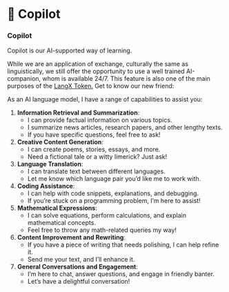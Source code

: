 # 🤖 Copilot

### Copilot

Copilot is our AI-supported way of learning.

While we are an application of exchange, culturally the same as linguistically, we still offer the opportunity to use a well trained AI-companion, whom is available 24/7. This feature is also one of the main purposes of the [LangX Token.](../langx-token/token.md) Get to know our new friend:

As an AI language model, I have a range of capabilities to assist you:

1. **Information Retrieval and Summarization**:
   * I can provide factual information on various topics.
   * I summarize news articles, research papers, and other lengthy texts.
   * If you have specific questions, feel free to ask!
2. **Creative Content Generation**:
   * I can create poems, stories, essays, and more.
   * Need a fictional tale or a witty limerick? Just ask!
3. **Language Translation**:
   * I can translate text between different languages.
   * Let me know which language pair you’d like me to work with.
4. **Coding Assistance**:
   * I can help with code snippets, explanations, and debugging.
   * If you’re stuck on a programming problem, I’m here to assist!
5. **Mathematical Expressions**:
   * I can solve equations, perform calculations, and explain mathematical concepts.
   * Feel free to throw any math-related queries my way!
6. **Content Improvement and Rewriting**:
   * If you have a piece of writing that needs polishing, I can help refine it.
   * Send me your text, and I’ll enhance it.
7. **General Conversations and Engagement**:
   * I’m here to chat, answer questions, and engage in friendly banter.
   * Let’s have a delightful conversation!
